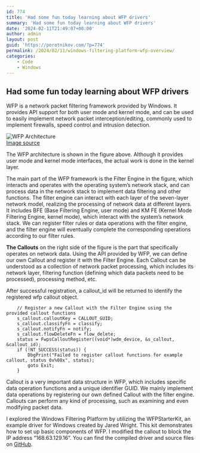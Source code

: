 ```yaml
---
id: 774
title: 'Had some fun today learning about WFP drivers'
summary: 'Had some fun today learning about WFP drivers'
date: '2024-02-11T21:49:07+00:00'
author: admin
layout: post
guid: 'https://porotnikov.com/?p=774'
permalink: /2024/02/11/windows-filtering-platform-wfp-overview/
categories:
    - Code
    - Windows
---
```


## Had some fun today learning about WFP drivers

WFP is a network packet filtering framework provided by Windows. It provides API support for both user mode and kernel mode, and can be used to easily implement network packet interception/editing, commonly used to implement firewalls, speed control and intrusion detection.

![WFP Architecture](https://cdn.porotnikov.com/media/2024/02/11213108/image-7.png)  
[Image source](https://scorpiosoftware.net/2022/12/25/introduction-to-the-windows-filtering-platform/)  
  
The WFP architecture is shown in the figure above. Although it provides user mode and kernel mode interfaces, the actual work is done in the kernel layer.   
  
The main part of the WFP framework is the Filter Engine in the figure, which interacts and operates with the operating system’s network stack, and can process data in the network stack to implement data filtering and other functions. The filter engine can interact with each layer of the seven-layer network model, realizing the processing of network data at different layers. It includes BFE (Base Filtering Engine, user mode) and KM FE (Kernel Mode Filtering Engine, kernel mode), which interact with the system’s network stack. We can register filter rules or data operations with the filter engine, and the filter engine will eventually complete the corresponding operations according to our filter rules.

**The Callouts** on the right side of the figure is the part that specifically operates on network data. Using the API provided by WFP, we can define our own Callout and register it with the Filter Engine. Each Callout can be understood as a collection of network packet processing, which includes its network layer, filtering function (defining which data packets need to be processed), processing method, etc.

After successful registration, a callout\_id will be returned to identify the registered wfp callout object.

```
	// Register a new Callout with the Filter Engine using the provided callout functions
	s_callout.calloutKey = CALLOUT_GUID;
	s_callout.classifyFn = classify;
	s_callout.notifyFn = notify;
	s_callout.flowDeleteFn = flow_delete;
	status = FwpsCalloutRegister((void*)wdm_device, &s_callout, &callout_id);
	if (!NT_SUCCESS(status)) {
		DbgPrint("Failed to register callout functions for example callout, status 0x%08x", status);
		goto Exit;
	}
```

Callout is a very important data structure in WFP, which includes specific data operation functions and a unique identifier GUID. We mainly implement data operations by registering our own defined Callout with the filter engine. Callouts can perform any kind of processing, such as examining and even modifying packet data.

I explored the Windows Filtering Platform by utilizing the WFPStarterKit, an example driver for Windows created by Jared Wright. This kit demonstrates how to set up basic components of WFP. I modified the callout to block the IP address “168.63.129.16”. You can find the compiled driver and source files on [GitHub](https://github.com/dmitryporotnikov/CustomWFPDriver/tree/main).